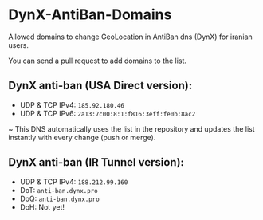 # DynX-AntiBan-Domains
Allowed domains to change GeoLocation in AntiBan dns (DynX) for iranian users.

You can send a pull request to add domains to the list.

## DynX anti-ban (USA Direct version):

- UDP & TCP IPv4: `185.92.180.46`
- UDP & TCP IPv6: `2a13:7c00:8:1:f816:3eff:fe0b:8ac2`

~ This DNS automatically uses the list in the repository and updates the list instantly with every change (push or merge).

## DynX anti-ban (IR Tunnel version):

- UDP & TCP IPv4: `188.212.99.160`
- DoT: `anti-ban.dynx.pro`
- DoQ: `anti-ban.dynx.pro`
- DoH: Not yet!